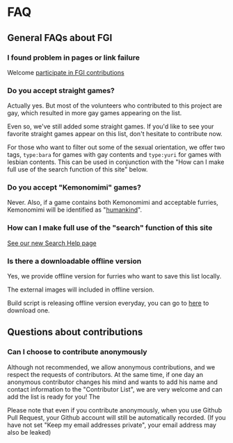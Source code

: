 # FAQ

## General FAQs about FGI

### I found problem in pages or link failure

Welcome [participate in FGI contributions](https://github.com/FurryGamesIndex/games/blob/master/doc/Contribute.en.md)

### Do you accept straight games?

Actually yes. But most of the volunteers who contributed to this project are gay, which resulted in more gay games appearing on the list.

Even so, we've still added some straight games. If you'd like to see your favorite straight games appear on this list, don't hesitate to contribute now.

For those who want to filter out some of the sexual orientation, we offer two tags, `type:bara` for games with gay contents and `type:yuri` for games with lesbian contents. This can be used in conjunction with the "How can I make full use of the search function of this site" below.

### Do you accept "Kemonomimi" games?

Never. Also, if a game contains both Kemonomimi and acceptable furries, Kemonomimi will be identified as "[humankind](https://furrygames.top/en/search.html?tagx?male:humankind%20or%20female:humankind)".

### How can I make full use of the "search" function of this site

<a href="search_help.html">See our new Search Help page</a>

### Is there a downloadable offline version

Yes, we provide offline version for furries who want to save this list locally.

The external images will included in offline version.

Build script is releasing offline version everyday, you can go to [here](https://github.com/FurryGamesIndex/games/releases/tag/_gh_assets) to download one.

## Questions about contributions

### Can I choose to contribute anonymously

Although not recommended, we allow anonymous contributions, and we respect the requests of contributors. At the same time, if one day an anonymous contributor changes his mind and wants to add his name and contact information to the "Contributor List", we are very welcome and can add the list is ready for you!
The

Please note that even if you contribute anonymously, when you use Github Pull Request, your Github account will still be automatically recorded. (If you have not set "Keep my email addresses private", your email address may also be leaked)
